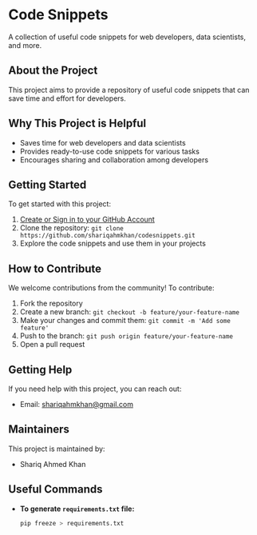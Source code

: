 # Code Snippets

A collection of useful code snippets for web developers, data scientists, and more.

## About the Project
This project aims to provide a repository of useful code snippets that can save time and effort for developers.

## Why This Project is Helpful
- Saves time for web developers and data scientists
- Provides ready-to-use code snippets for various tasks
- Encourages sharing and collaboration among developers

## Getting Started
To get started with this project:
1. [Create or Sign in to your GitHub Account](https://github.com/join)
2. Clone the repository: `git clone https://github.com/shariqahmkhan/codesnippets.git`
3. Explore the code snippets and use them in your projects

## How to Contribute
We welcome contributions from the community! To contribute:
1. Fork the repository
2. Create a new branch: `git checkout -b feature/your-feature-name`
3. Make your changes and commit them: `git commit -m 'Add some feature'`
4. Push to the branch: `git push origin feature/your-feature-name`
5. Open a pull request

## Getting Help
If you need help with this project, you can reach out:
- Email: shariqahmkhan@gmail.com

## Maintainers
This project is maintained by:
- Shariq Ahmed Khan

## Useful Commands
- **To generate `requirements.txt` file:**
  ```sh
  pip freeze > requirements.txt
